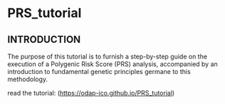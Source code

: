 # PRS_tutorial
## INTRODUCTION

The purpose of this tutorial is to furnish a step-by-step guide on the execution of a Polygenic Risk Score (PRS) analysis, accompanied by an introduction to fundamental genetic principles germane to this methodology.


read the tutorial: (https://odap-ico.github.io/PRS_tutorial)

